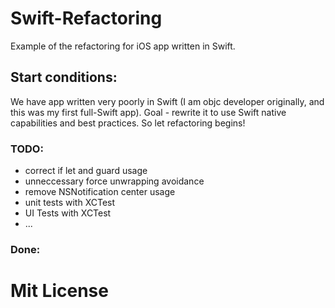 # Swift-Refactoring
Example of the refactoring for iOS app written in Swift. 

## Start conditions:
We have app written very poorly in Swift (I am objc developer originally, and this was my first full-Swift app). Goal - rewrite it to use Swift native capabilities and best practices. So let refactoring begins!

### TODO:
- correct if let and guard usage
- unneccessary force unwrapping avoidance
- remove NSNotification center usage
- unit tests with XCTest
- UI Tests with XCTest
- ...


### Done:

# Mit License

